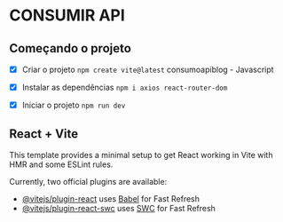 # CONSUMIR API

## Começando o projeto

- [x] Criar o projeto `npm create vite@latest` consumoapiblog - Javascript
- [x] Instalar as dependências `npm i axios react-router-dom`
- [x] Iniciar o projeto `npm run dev`



## React + Vite

This template provides a minimal setup to get React working in Vite with HMR and some ESLint rules.

Currently, two official plugins are available:

- [@vitejs/plugin-react](https://github.com/vitejs/vite-plugin-react/blob/main/packages/plugin-react/README.md) uses [Babel](https://babeljs.io/) for Fast Refresh
- [@vitejs/plugin-react-swc](https://github.com/vitejs/vite-plugin-react-swc) uses [SWC](https://swc.rs/) for Fast Refresh
